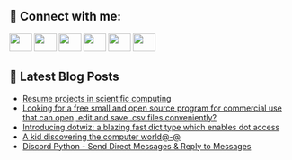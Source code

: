 ## 🔎 Connect with me:
[<img height="32" width="40" src="https://cdn.jsdelivr.net/npm/simple-icons@v5/icons/telegram.svg" />](https://t.me/bullbesh)
[<img height="32" width="40" src="https://cdn.jsdelivr.net/npm/simple-icons@v5/icons/vk.svg" />](https://vk.com/bullbesh)
[<img height="32" width="40" src="https://cdn.jsdelivr.net/npm/simple-icons@v5/icons/twitter.svg" />](https://twitter.com/bullbesh1)
[<img height="32" width="40" src="https://cdn.jsdelivr.net/npm/simple-icons@v5/icons/instagram.svg" />](https://www.instagram.com/bullbesh)
[<img height="32" width="40" src="https://cdn.jsdelivr.net/npm/simple-icons@v5/icons/reddit.svg" />](https://www.reddit.com/user/bullbesh)
[<img height="32" width="40" src="https://cdn.jsdelivr.net/npm/simple-icons@v5/icons/youtube.svg" />](https://www.youtube.com/channel/UCtfjRs6uzgq5mfm8S06WTcg)

## 📕 Latest Blog Posts
<!-- BLOG-POST-LIST:START -->
- [Resume projects in scientific computing](https://www.reddit.com/r/Python/comments/v5mq84/resume_projects_in_scientific_computing/)
- [Looking for a free small and open source program for commercial use that can open, edit and save .csv files conveniently?](https://www.reddit.com/r/Python/comments/v5kkjk/looking_for_a_free_small_and_open_source_program/)
- [Introducing dotwiz: a blazing fast dict type which enables dot access](https://www.reddit.com/r/Python/comments/v5juvq/introducing_dotwiz_a_blazing_fast_dict_type_which/)
- [A kid discovering the computer world@-@](https://www.reddit.com/r/Python/comments/v5he7b/a_kid_discovering_the_computer_world/)
- [Discord Python - Send Direct Messages &amp; Reply to Messages](https://www.reddit.com/r/Python/comments/v5feu2/discord_python_send_direct_messages_reply_to/)
<!-- BLOG-POST-LIST:END -->
